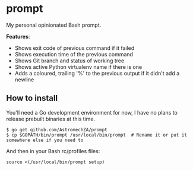 # prompt

My personal opinionated Bash prompt.

**Features**:

- Shows exit code of previous command if it failed
- Shows execution time of the previous command
- Shows Git branch and status of working tree
- Shows active Python virtualenv name if there is one
- Adds a coloured, trailing '%' to the previous output if it didn't add a newline

## How to install

You'll need a Go development environment for now, I have no plans to release prebuilt binaries at this time.

```
$ go get github.com/AstromechZA/prompt
$ cp $GOPATH/bin/prompt /usr/local/bin/prompt  # Rename it or put it somewhere else if you need to
```

And then in your Bash rc/profiles files:

```
source <(/usr/local/bin/prompt setup)
```
